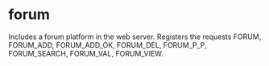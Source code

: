 # forum

Includes a forum platform in the web server.
Registers the requests FORUM, FORUM_ADD, FORUM_ADD_OK, FORUM_DEL, FORUM_P_P,
FORUM_SEARCH, FORUM_VAL, FORUM_VIEW.
